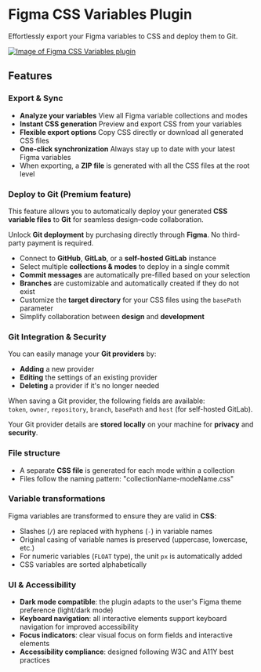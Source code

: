 # Figma CSS Variables Plugin

Effortlessly export your Figma variables to CSS and deploy them to Git.

[![Image of Figma CSS Variables plugin](https://yoriiis.github.io/cdn/static/figma-css-variables/cover-1.png)]([https://github.com/yoriiis/figma-css-variables](https://www.figma.com/community/plugin/1474166340745390696/figma-css-variables))

## Features

### Export & Sync

- **Analyze your variables** View all Figma variable collections and modes
- **Instant CSS generation** Preview and export CSS from your variables
- **Flexible export options** Copy CSS directly or download all generated CSS files
- **One-click synchronization** Always stay up to date with your latest Figma variables
- When exporting, a **ZIP file** is generated with all the CSS files at the root level

### Deploy to Git (Premium feature)

This feature allows you to automatically deploy your generated **CSS variable files** to **Git** for seamless design–code collaboration.

Unlock **Git deployment** by purchasing directly through **Figma**. No third-party payment is required.

- Connect to **GitHub**, **GitLab**, or a **self-hosted GitLab** instance
- Select multiple **collections & modes** to deploy in a single commit
- **Commit messages** are automatically pre-filled based on your selection
- **Branches** are customizable and automatically created if they do not exist
- Customize the **target directory** for your CSS files using the `basePath` parameter
- Simplify collaboration between **design** and **development**

### Git Integration & Security

You can easily manage your **Git providers** by:

- **Adding** a new provider
- **Editing** the settings of an existing provider
- **Deleting** a provider if it's no longer needed

When saving a Git provider, the following fields are available:\
`token`, `owner`, `repository`, `branch`, `basePath` and `host` (for self-hosted GitLab).

Your Git provider details are **stored locally** on your machine for **privacy** and **security**.

### File structure

- A separate **CSS file** is generated for each mode within a collection
- Files follow the naming pattern: "collectionName-modeName.css"

### Variable transformations

Figma variables are transformed to ensure they are valid in **CSS**:

- Slashes (`/`) are replaced with hyphens (`-`) in variable names
- Original casing of variable names is preserved (uppercase, lowercase, etc.)
- For numeric variables (`FLOAT` type), the unit `px` is automatically added
- CSS variables are sorted alphabetically

### UI & Accessibility

- **Dark mode compatible**: the plugin adapts to the user's Figma theme preference (light/dark mode)
- **Keyboard navigation**: all interactive elements support keyboard navigation for improved accessibility
- **Focus indicators**: clear visual focus on form fields and interactive elements
- **Accessibility compliance**: designed following W3C and A11Y best practices
